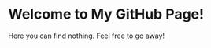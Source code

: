 <!--### Hi there 👋

**adarshUC/adarshUC** is a ✨ _special_ ✨ repository because its `README.md` (this file) appears on your GitHub profile.-->

<!DOCTYPE html>
<html lang="en">
<head>
    <meta charset="UTF-8">
    <meta name="viewport" content="width=device-width, initial-scale=1.0">
</head>
<body>
    <h1>Welcome to My GitHub Page!</h1>
    <p>Here you can find nothing. Feel free to go away!</p>
</body>
</html>
